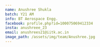 ```yaml
---
name: Anushree Shukla
batch: Y21 AM
info: BT Aerospace Engg.
facebook: profile.php?id=100075069412334
insta: anushreee_23
email: anushrees21@iitk.ac.in 
image_path: /assets/img/team/Anushree.jpg
---
```

